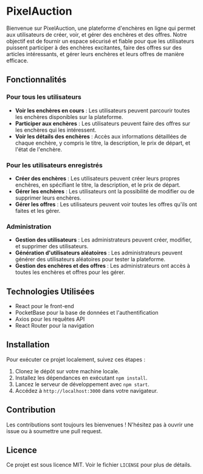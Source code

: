 # PixelAuction

Bienvenue sur PixelAuction, une plateforme d'enchères en ligne qui permet aux utilisateurs de créer, voir, et gérer des enchères et des offres. Notre objectif est de fournir un espace sécurisé et fiable pour que les utilisateurs puissent participer à des enchères excitantes, faire des offres sur des articles intéressants, et gérer leurs enchères et leurs offres de manière efficace.

## Fonctionnalités

### Pour tous les utilisateurs

- **Voir les enchères en cours** : Les utilisateurs peuvent parcourir toutes les enchères disponibles sur la plateforme.
- **Participer aux enchères** : Les utilisateurs peuvent faire des offres sur les enchères qui les intéressent.
- **Voir les détails des enchères** : Accès aux informations détaillées de chaque enchère, y compris le titre, la description, le prix de départ, et l'état de l'enchère.

### Pour les utilisateurs enregistrés

- **Créer des enchères** : Les utilisateurs peuvent créer leurs propres enchères, en spécifiant le titre, la description, et le prix de départ.
- **Gérer les enchères** : Les utilisateurs ont la possibilité de modifier ou de supprimer leurs enchères.
- **Gérer les offres** : Les utilisateurs peuvent voir toutes les offres qu'ils ont faites et les gérer.

### Administration

- **Gestion des utilisateurs** : Les administrateurs peuvent créer, modifier, et supprimer des utilisateurs.
- **Génération d'utilisateurs aléatoires** : Les administrateurs peuvent générer des utilisateurs aléatoires pour tester la plateforme.
- **Gestion des enchères et des offres** : Les administrateurs ont accès à toutes les enchères et offres pour les gérer.

## Technologies Utilisées

- React pour le front-end
- PocketBase pour la base de données et l'authentification
- Axios pour les requêtes API
- React Router pour la navigation

## Installation

Pour exécuter ce projet localement, suivez ces étapes :

1. Clonez le dépôt sur votre machine locale.
2. Installez les dépendances en exécutant `npm install`.
3. Lancez le serveur de développement avec `npm start`.
4. Accédez à `http://localhost:3000` dans votre navigateur.

## Contribution

Les contributions sont toujours les bienvenues ! N'hésitez pas à ouvrir une issue ou à soumettre une pull request.

## Licence

Ce projet est sous licence MIT. Voir le fichier `LICENSE` pour plus de détails.